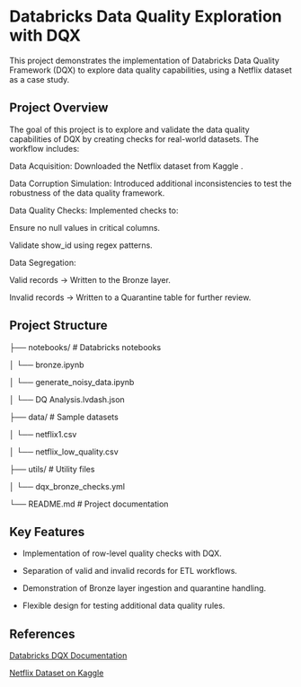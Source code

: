 # Databricks Data Quality Exploration with DQX

This project demonstrates the implementation of Databricks Data Quality Framework (DQX) to explore data quality capabilities, using a Netflix dataset as a case study.

## Project Overview

The goal of this project is to explore and validate the data quality capabilities of DQX by creating checks for real-world datasets. The workflow includes:

Data Acquisition: Downloaded the Netflix dataset from Kaggle
.

Data Corruption Simulation: Introduced additional inconsistencies to test the robustness of the data quality framework.

Data Quality Checks: Implemented checks to:

Ensure no null values in critical columns.

Validate show_id using regex patterns.

Data Segregation:

Valid records → Written to the Bronze layer.

Invalid records → Written to a Quarantine table for further review.

## Project Structure

├── notebooks/               # Databricks notebooks

│   └── bronze.ipynb

│   └── generate_noisy_data.ipynb

│   └── DQ Analysis.lvdash.json

├── data/                    # Sample datasets 

│   └── netflix1.csv

│   └── netflix_low_quality.csv

├── utils/                    # Utility files

│   └── dqx_bronze_checks.yml

└── README.md                # Project documentation

## Key Features

- Implementation of row-level quality checks with DQX.

- Separation of valid and invalid records for ETL workflows.

- Demonstration of Bronze layer ingestion and quarantine handling.

- Flexible design for testing additional data quality rules.

## References

[Databricks DQX Documentation](https://databrickslabs.github.io/dqx)

[Netflix Dataset on Kaggle](https://www.kaggle.com/datasets/ariyoomotade/netflix-data-cleaning-analysis-and-visualization/data/code)
